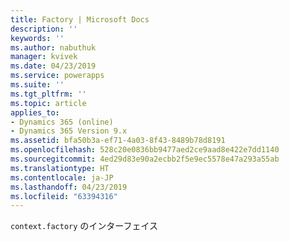 ```yaml
---
title: Factory | Microsoft Docs
description: ''
keywords: ''
ms.author: nabuthuk
manager: kvivek
ms.date: 04/23/2019
ms.service: powerapps
ms.suite: ''
ms.tgt_pltfrm: ''
ms.topic: article
applies_to:
- Dynamics 365 (online)
- Dynamics 365 Version 9.x
ms.assetid: bfa50b3a-ef71-4a03-8f43-8489b78d8191
ms.openlocfilehash: 528c20e0836bb9477aed2ce9aad8e422e7dd1140
ms.sourcegitcommit: 4ed29d83e90a2ecbb2f5e9ec5578e47a293a55ab
ms.translationtype: HT
ms.contentlocale: ja-JP
ms.lasthandoff: 04/23/2019
ms.locfileid: "63394316"
---
```

`context.factory` のインターフェイス
